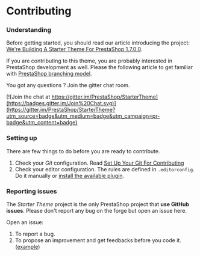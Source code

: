 # Contributing

### Understanding

Before getting started, you should read our article introducing the project:
[We're Building A Starter Theme For PrestaShop 1.7.0.0](http://build.prestashop.com/news/starter-theme-kickoff/).

If you are contributing to this theme, you are probably interested in PrestaShop development as well. Please the following article to get familiar with [PrestaShop branching model](http://build.prestashop.com/news/introducing-new-branching-model-prestashop/).

You got any questions ? Join the gitter chat room.

[![Join the chat at https://gitter.im/PrestaShop/StarterTheme](https://badges.gitter.im/Join%20Chat.svg)](https://gitter.im/PrestaShop/StarterTheme?utm_source=badge&utm_medium=badge&utm_campaign=pr-badge&utm_content=badge)


### Setting up

There are few things to do before you are ready to contribute.

1. Check your _Git_ configuration. Read [Set Up Your Git For Contributing](http://build.prestashop.com/howtos/misc/set-up-your-git-for-contributing/)
1. Check your editor configuration. The rules are defined in `.editorconfig`. Do it manually or [install the available plugin](http://editorconfig.org/#download).


### Reporting issues

The _Starter Theme_ project is the only PrestaShop project that **use GitHub issues**. Please don't report any bug on the forge but open an issue here.

Open an issue:

1. To report a bug.
1. To propose an improvement and get feedbacks before you code it. ([example](https://github.com/PrestaShop/StarterTheme/issues/2))
